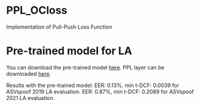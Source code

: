 # PPL_OCloss
Implementation of Pull-Push Loss Function

# Pre-trained model for LA 
You can download the pre-trained model [here](https://drive.google.com/file/d/1ulhJhSk0-paSentTgNVhaWwJhRmu7oJk/view?usp=drive_link).
PPL layer can be downloaded [here](https://drive.google.com/file/d/1hgfED0Ul5zJJxV-WSCcxlVvOFK6Thg-T/view?usp=drive_link).

Results with the pre-trained model: 
EER: 0.13%, min t-DCF: 0.0039 for ASVspoof 2019 LA evaluation.
EER: 0.87%, min t-DCF: 0.2089 for ASVspoof 2021 LA evaluation.
